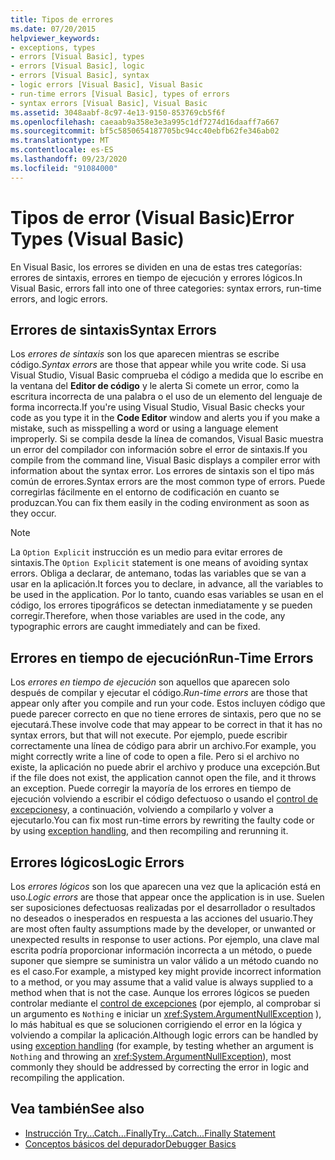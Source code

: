 ```yaml
---
title: Tipos de errores
ms.date: 07/20/2015
helpviewer_keywords:
- exceptions, types
- errors [Visual Basic], types
- errors [Visual Basic], logic
- errors [Visual Basic], syntax
- logic errors [Visual Basic], Visual Basic
- run-time errors [Visual Basic], types of errors
- syntax errors [Visual Basic], Visual Basic
ms.assetid: 3048aabf-8c97-4e13-9150-853769cb5f6f
ms.openlocfilehash: caeaab9a358e3e3a995c1df7274d16daaff7a667
ms.sourcegitcommit: bf5c5850654187705bc94cc40ebfb62fe346ab02
ms.translationtype: MT
ms.contentlocale: es-ES
ms.lasthandoff: 09/23/2020
ms.locfileid: "91084000"
---
```

# <a name="error-types-visual-basic"></a><span data-ttu-id="719e1-102">Tipos de error (Visual Basic)</span><span class="sxs-lookup"><span data-stu-id="719e1-102">Error Types (Visual Basic)</span></span>

<span data-ttu-id="719e1-103">En Visual Basic, los errores se dividen en una de estas tres categorías: errores de sintaxis, errores en tiempo de ejecución y errores lógicos.</span><span class="sxs-lookup"><span data-stu-id="719e1-103">In Visual Basic, errors fall into one of three categories: syntax errors, run-time errors, and logic errors.</span></span>

## <a name="syntax-errors"></a><span data-ttu-id="719e1-104">Errores de sintaxis</span><span class="sxs-lookup"><span data-stu-id="719e1-104">Syntax Errors</span></span>

 <span data-ttu-id="719e1-105">Los *errores de sintaxis* son los que aparecen mientras se escribe código.</span><span class="sxs-lookup"><span data-stu-id="719e1-105">*Syntax errors* are those that appear while you write code.</span></span> <span data-ttu-id="719e1-106">Si usa Visual Studio, Visual Basic comprueba el código a medida que lo escribe en la ventana del **Editor de código** y le alerta Si comete un error, como la escritura incorrecta de una palabra o el uso de un elemento del lenguaje de forma incorrecta.</span><span class="sxs-lookup"><span data-stu-id="719e1-106">If you're using Visual Studio, Visual Basic checks your code as you type it in the **Code Editor** window and alerts you if you make a mistake, such as misspelling a word or using a language element improperly.</span></span> <span data-ttu-id="719e1-107">Si se compila desde la línea de comandos, Visual Basic muestra un error del compilador con información sobre el error de sintaxis.</span><span class="sxs-lookup"><span data-stu-id="719e1-107">If you compile from the command line, Visual Basic displays a compiler error with information about the syntax error.</span></span> <span data-ttu-id="719e1-108">Los errores de sintaxis son el tipo más común de errores.</span><span class="sxs-lookup"><span data-stu-id="719e1-108">Syntax errors are the most common type of errors.</span></span> <span data-ttu-id="719e1-109">Puede corregirlas fácilmente en el entorno de codificación en cuanto se produzcan.</span><span class="sxs-lookup"><span data-stu-id="719e1-109">You can fix them easily in the coding environment as soon as they occur.</span></span>

> [!NOTE]
> <span data-ttu-id="719e1-110">La `Option Explicit` instrucción es un medio para evitar errores de sintaxis.</span><span class="sxs-lookup"><span data-stu-id="719e1-110">The `Option Explicit` statement is one means of avoiding syntax errors.</span></span> <span data-ttu-id="719e1-111">Obliga a declarar, de antemano, todas las variables que se van a usar en la aplicación.</span><span class="sxs-lookup"><span data-stu-id="719e1-111">It forces you to declare, in advance, all the variables to be used in the application.</span></span> <span data-ttu-id="719e1-112">Por lo tanto, cuando esas variables se usan en el código, los errores tipográficos se detectan inmediatamente y se pueden corregir.</span><span class="sxs-lookup"><span data-stu-id="719e1-112">Therefore, when those variables are used in the code, any typographic errors are caught immediately and can be fixed.</span></span>

## <a name="run-time-errors"></a><span data-ttu-id="719e1-113">Errores en tiempo de ejecución</span><span class="sxs-lookup"><span data-stu-id="719e1-113">Run-Time Errors</span></span>

 <span data-ttu-id="719e1-114">Los *errores en tiempo de ejecución* son aquellos que aparecen solo después de compilar y ejecutar el código.</span><span class="sxs-lookup"><span data-stu-id="719e1-114">*Run-time errors* are those that appear only after you compile and run your code.</span></span> <span data-ttu-id="719e1-115">Estos incluyen código que puede parecer correcto en que no tiene errores de sintaxis, pero que no se ejecutará.</span><span class="sxs-lookup"><span data-stu-id="719e1-115">These involve code that may appear to be correct in that it has no syntax errors, but that will not execute.</span></span> <span data-ttu-id="719e1-116">Por ejemplo, puede escribir correctamente una línea de código para abrir un archivo.</span><span class="sxs-lookup"><span data-stu-id="719e1-116">For example, you might correctly write a line of code to open a file.</span></span> <span data-ttu-id="719e1-117">Pero si el archivo no existe, la aplicación no puede abrir el archivo y produce una excepción.</span><span class="sxs-lookup"><span data-stu-id="719e1-117">But if the file does not exist, the application cannot open the file, and it throws an exception.</span></span> <span data-ttu-id="719e1-118">Puede corregir la mayoría de los errores en tiempo de ejecución volviendo a escribir el código defectuoso o usando el [control de excepciones](../../language-reference/statements/try-catch-finally-statement.md)y, a continuación, volviendo a compilarlo y volver a ejecutarlo.</span><span class="sxs-lookup"><span data-stu-id="719e1-118">You can fix most run-time errors by rewriting the faulty code or by using [exception handling](../../language-reference/statements/try-catch-finally-statement.md), and then recompiling and rerunning it.</span></span>
  
## <a name="logic-errors"></a><span data-ttu-id="719e1-119">Errores lógicos</span><span class="sxs-lookup"><span data-stu-id="719e1-119">Logic Errors</span></span>

 <span data-ttu-id="719e1-120">Los *errores lógicos* son los que aparecen una vez que la aplicación está en uso.</span><span class="sxs-lookup"><span data-stu-id="719e1-120">*Logic errors* are those that appear once the application is in use.</span></span> <span data-ttu-id="719e1-121">Suelen ser suposiciones defectuosas realizadas por el desarrollador o resultados no deseados o inesperados en respuesta a las acciones del usuario.</span><span class="sxs-lookup"><span data-stu-id="719e1-121">They are most often faulty assumptions made by the developer, or unwanted or unexpected results in response to user actions.</span></span> <span data-ttu-id="719e1-122">Por ejemplo, una clave mal escrita podría proporcionar información incorrecta a un método, o puede suponer que siempre se suministra un valor válido a un método cuando no es el caso.</span><span class="sxs-lookup"><span data-stu-id="719e1-122">For example, a mistyped key might provide incorrect information to a method, or you may assume that a valid value is always supplied to a method when that is not the case.</span></span> <span data-ttu-id="719e1-123">Aunque los errores lógicos se pueden controlar mediante el [control de excepciones](../../language-reference/statements/try-catch-finally-statement.md) (por ejemplo, al comprobar si un argumento es `Nothing` e iniciar un <xref:System.ArgumentNullException> ), lo más habitual es que se solucionen corrigiendo el error en la lógica y volviendo a compilar la aplicación.</span><span class="sxs-lookup"><span data-stu-id="719e1-123">Although logic errors can be handled by using [exception handling](../../language-reference/statements/try-catch-finally-statement.md) (for example, by testing whether an argument is `Nothing` and throwing an <xref:System.ArgumentNullException>), most commonly they should be addressed by correcting the error in logic and recompiling the application.</span></span>

## <a name="see-also"></a><span data-ttu-id="719e1-124">Vea también</span><span class="sxs-lookup"><span data-stu-id="719e1-124">See also</span></span>

- [<span data-ttu-id="719e1-125">Instrucción Try...Catch...Finally</span><span class="sxs-lookup"><span data-stu-id="719e1-125">Try...Catch...Finally Statement</span></span>](../../language-reference/statements/try-catch-finally-statement.md)
- [<span data-ttu-id="719e1-126">Conceptos básicos del depurador</span><span class="sxs-lookup"><span data-stu-id="719e1-126">Debugger Basics</span></span>](/visualstudio/debugger/debugger-feature-tour)
